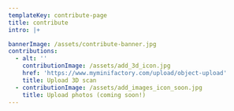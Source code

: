 ```yaml
---
templateKey: contribute-page
title: contribute
intro: |+

bannerImage: /assets/contribute-banner.jpg
contributions:
  - alt: ''
    contributionImage: /assets/add_3d_icon.jpg
    href: 'https://www.myminifactory.com/upload/object-upload'
    title: Upload 3D scan
  - contributionImage: /assets/add_images_icon_soon.jpg
    title: Upload photos (coming soon!)
---
```


